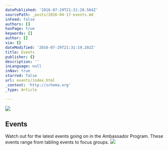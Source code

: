 ```yaml
---
datePublished: '2016-07-29T21:31:20.564Z'
sourcePath: _posts/2016-04-17-events.md
inFeed: false
authors: []
hasPage: true
keywords: []
author: []
via: {}
dateModified: '2016-07-29T21:31:19.202Z'
title: Events
publisher: {}
description: ''
inLanguage: null
inNav: true
starred: false
url: events/index.html
_context: 'http://schema.org'
_type: Article

---
```

![](https://the-grid-user-content.s3-us-west-2.amazonaws.com/5ff5914f-b958-421d-9e4a-8dff24544b71.png)

## Events

Watch out for the latest events going on in the Ambassador Program. These events range from tabling events to focus groups.
![](https://the-grid-user-content.s3-us-west-2.amazonaws.com/bacb7a42-15ac-4559-a0ab-f655da84a533.jpg)
